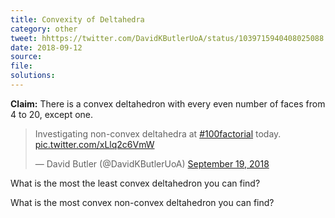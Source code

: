```yaml
---
title: Convexity of Deltahedra 
category: other
tweet: hhttps://twitter.com/DavidKButlerUoA/status/1039715940408025088
date: 2018-09-12
source: 
file: 
solutions: 
---
```

**Claim:** There is a convex deltahedron with every even number of faces from 4 to 20, except one.

<blockquote class="twitter-tweet" data-lang="en"><p lang="en" dir="ltr">Investigating non-convex deltahedra at <a href="https://twitter.com/hashtag/100factorial?src=hash&amp;ref_src=twsrc%5Etfw">#100factorial</a> today. <a href="https://t.co/xLlq2c6VmW">pic.twitter.com/xLlq2c6VmW</a></p>&mdash; David Butler (@DavidKButlerUoA) <a href="https://twitter.com/DavidKButlerUoA/status/1042234752453898240?ref_src=twsrc%5Etfw">September 19, 2018</a></blockquote>
<script async src="https://platform.twitter.com/widgets.js" charset="utf-8"></script>

What is the most the least convex deltahedron you can find?

What is the most convex non-convex deltahedron you can find?